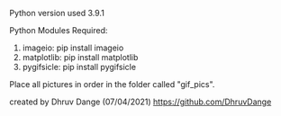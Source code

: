 Python version used 3.9.1 


Python Modules Required:
1. imageio: pip install imageio
2. matplotlib: pip install matplotlib
3. pygifsicle: pip install pygifsicle

Place all pictures in order in the folder called "gif_pics".

created by Dhruv Dange (07/04/2021)
https://github.com/DhruvDange

